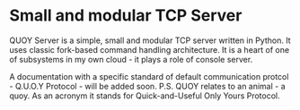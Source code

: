 # Small and modular TCP Server
QUOY Server is a simple, small and modular TCP server written in Python. It uses classic fork-based command handling architecture.
It is a heart of one of subsystems in my own cloud - it plays a role of console server.

A documentation with a specific standard of default communication protcol - Q.U.O.Y Protocol - will be added soon.
P.S. QUOY relates to an animal - a quoy. As an acronym it stands for Quick-and-Useful Only Yours Protocol.
